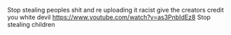 Stop stealing peoples shit and re uploading it racist give the creators credit you white devil
https://www.youtube.com/watch?v=as3PnbIdEz8
Stop stealing children
